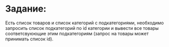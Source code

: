 # Задание:
Есть список товаров и список категорий с подкатегориями, необходимо запросить список подкатегорий по id категории и вывести все товары соответсвуюющие этим подкатегориям (запрос на товары может принимать список id). 
